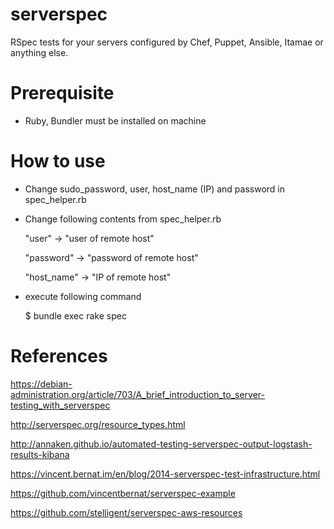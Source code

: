 # serverspec
RSpec tests for your servers configured  by Chef, Puppet, Ansible, Itamae or anything else.

# Prerequisite

- Ruby, Bundler must be installed on machine

# How to use 

- Change sudo_password, user, host_name (IP) and password in spec_helper.rb
- Change following contents from spec_helper.rb

    "user" -> "user of remote host"
    
    "password" -> "password of remote host" 
    
    "host_name" -> "IP of remote host"
    
- execute following command

  $ bundle exec rake spec

# References

https://debian-administration.org/article/703/A_brief_introduction_to_server-testing_with_serverspec

http://serverspec.org/resource_types.html

http://annaken.github.io/automated-testing-serverspec-output-logstash-results-kibana

https://vincent.bernat.im/en/blog/2014-serverspec-test-infrastructure.html

https://github.com/vincentbernat/serverspec-example

https://github.com/stelligent/serverspec-aws-resources
